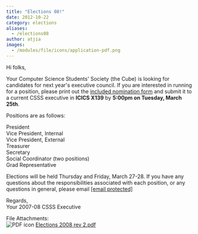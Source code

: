 ```yaml
---
title: "Elections 08!"
date: 2012-10-22
category: elections
aliases:
  - /elections08
author: atjia
images:
  - /modules/file/icons/application-pdf.png
---
```


<div class="field field-name-body field-type-text-with-summary field-label-hidden"><div class="field-items"><div class="field-item even"><p>Hi folks,</p>
<p>Your Computer Science Students&apos; Society (the Cube) is looking for candidates for next year&apos;s executive council. If you are interested in running for a position, please print out the <a href="/files/Elections%202008%20rev%202.pdf">included nomination form</a> and submit it to a current CSSS executive in <b>ICICS X139</b> by <b>5:00pm on Tuesday, March 25th</b>.</p>
<p>Positions are as follows:</p>
<p>President<br>
Vice President, Internal<br>
Vice President, External<br>
Treasurer<br>
Secretary<br>
Social Coordinator (two positions)<br>
Grad Representative</p>
<p>Elections will be held Thursday and Friday, March 27-28. If you have any questions about the responsibilities associated with each position, or any questions in general, please email <a href="/cdn-cgi/l/email-protection" class="__cf_email__" data-cfemail="0a6f666f697e636564794a7e626f697f686f24696b24">[email&#xA0;protected]</a></p>
<p>Regards,<br>
Your 2007-08 CSSS Executive</p>
</div></div></div><div class="field field-name-field-file-attachments field-type-file field-label-above"><div class="field-label">File Attachments:&#xA0;</div><div class="field-items"><div class="field-item even"><span class="file"><img class="file-icon" alt="PDF icon" title="application/pdf" src="/modules/file/icons/application-pdf.png"> <a href="https://ubccsss.org/files/Elections%202008%20rev%202.pdf" type="application/pdf; length=107916">Elections 2008 rev 2.pdf</a></span></div></div></div>    <footer>
          </footer>
